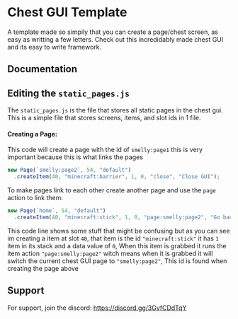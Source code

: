 
# Chest GUI Template

A template made so simpily that you can create a page/chest screen, as easy as writting a few letters.
Check out this incredidably made chest GUI and its easy to write framework.
## Documentation

## Editing the `static_pages.js`
The `static_pages.js` is the file that stores all static pages in the chest gui.
This is a simple file that stores screens, items, and slot ids in 1 file.

#### Creating a Page:
This code will create a page with the id of `smelly:page1` this is very
important because this is what links the pages
```js
new Page(`smelly:page2`, 54, "default")
  .createItem(40, "minecraft:barrier", 1, 0, "close", "Close GUI");
```

To make pages link to each other create another page and use the `page`
action to link them:
```js
new Page(`home`, 54, "default")
  .createItem(40, "minecraft:stick", 1, 0, "page:smelly:page2", "Go back home");
```
This code line shows some stuff that might be confusing but as you can see im 
creating a item at slot `40`, that item is the id `"minecraft:stick"` it has `1` item 
in its stack and a data value of `0`, When this item is grabbed it runs the item
action `"page:smelly:page2"` witch means when it is grabbed it will switch the current
chest GUI page to `"smelly:page2"`, This id is found when creating the page above

## Support

For support, join the discord: https://discord.gg/3GvfCDdTqY

